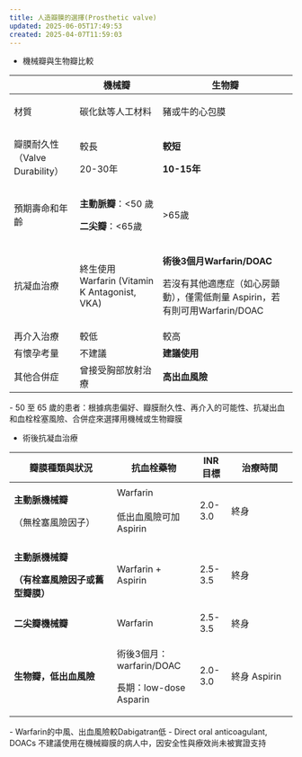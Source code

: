 ```yaml
---
title: 人造瓣膜的選擇(Prosthetic valve) 
updated: 2025-06-05T17:49:53
created: 2025-04-07T11:59:03
---
```


- 機械瓣與生物瓣比較
<table>
<colgroup>
<col style="width: 23%"></col>
<col style="width: 29%"></col>
<col style="width: 47%"></col>
</colgroup>
<thead>
<tr class="header">
<th></th>
<th>機械瓣</th>
<th>生物瓣</th>
</tr>
</thead>
<tbody>
<tr class="odd">
<td>材質</td>
<td><p>碳化鈦等人工材料</p>
<p></p></td>
<td><p>豬或牛的心包膜</p>
<p></p></td>
</tr>
<tr class="even">
<td>瓣膜耐久性（Valve Durability）</td>
<td><p>較長</p>
<p>20-30年</p></td>
<td><p><strong>較短</strong></p>
<p><strong>10-15年</strong></p></td>
</tr>
<tr class="odd">
<td>預期壽命和年齡</td>
<td><p><strong>主動脈瓣</strong>：&lt;50 歲</p>
<p><strong>二尖瓣</strong>：&lt;65歲</p></td>
<td>&gt;65歲</td>
</tr>
<tr class="even">
<td>抗凝血治療</td>
<td>終生使用 Warfarin (Vitamin K Antagonist, VKA)</td>
<td><p><strong>術後3個月Warfarin/DOAC</strong></p>
<p>若沒有其他適應症（如心房顫動），僅需低劑量 Aspirin，若有則可用Warfarin/DOAC</p></td>
</tr>
<tr class="odd">
<td>再介入治療</td>
<td>較低</td>
<td>較高</td>
</tr>
<tr class="even">
<td>有懷孕考量</td>
<td>不建議</td>
<td><strong>建議使用</strong></td>
</tr>
<tr class="odd">
<td>其他合併症</td>
<td>曾接受胸部放射治療</td>
<td><strong>高出血風險</strong></td>
</tr>
</tbody>
</table>
- 50 至 65 歲的患者：根據病患偏好、瓣膜耐久性、再介入的可能性、抗凝出血和血栓栓塞風險、合併症來選擇用機械或生物瓣膜

- 術後抗凝血治療
<table>
<colgroup>
<col style="width: 36%"></col>
<col style="width: 29%"></col>
<col style="width: 11%"></col>
<col style="width: 23%"></col>
</colgroup>
<thead>
<tr class="header">
<th><strong>瓣膜種類與狀況</strong></th>
<th><strong>抗血栓藥物</strong></th>
<th><strong>INR目標</strong></th>
<th><strong>治療時間</strong></th>
</tr>
</thead>
<tbody>
<tr class="odd">
<td><p><strong>主動脈機械瓣</strong></p>
<p>（無栓塞風險因子）</p></td>
<td>Warfarin<br></br>
低出血風險可加 Aspirin</td>
<td>2.0-3.0</td>
<td>終身</td>
</tr>
<tr class="even">
<td><p><strong>主動脈機械瓣</strong></p>
<p><strong>（有栓塞風險因子或舊型瓣膜）</strong></p></td>
<td>Warfarin + Aspirin</td>
<td>2.5-3.5</td>
<td>終身</td>
</tr>
<tr class="odd">
<td><strong>二尖瓣機械瓣</strong></td>
<td>Warfarin</td>
<td>2.5-3.5</td>
<td>終身</td>
</tr>
<tr class="even">
<td><strong>生物瓣，低出血風險</strong></td>
<td><p>術後3個月：warfarin/DOAC</p>
<p>長期：low-dose Asparin</p></td>
<td>2.0-3.0</td>
<td>終身 Aspirin</td>
</tr>
</tbody>
</table>
- Warfarin的中風、出血風險較Dabigatran低
- Direct oral anticoagulant, DOACs 不建議使用在機械瓣膜的病人中，因安全性與療效尚未被實證支持

